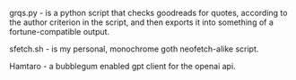 grqs.py - is a python script that checks goodreads for quotes, according to the author criterion in the script, and then exports it into something of a fortune-compatible output.

sfetch.sh - is my personal, monochrome goth neofetch-alike script.

Hamtaro - a bubblegum enabled gpt client for the openai api.
